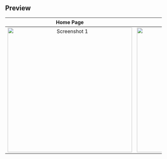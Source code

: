 ## Preview

| Home Page | Weather Details 1 | Weather Details 2 |
| :-------------------: | :-------------------: | :-------------------: |
|<img src="https://github.com/ELDemy/WeatherApp-RowadMasr-FinalProject/blob/main/Documentation/UI/HomePage.png" alt="Screenshot 1" width="400">|<img src="https://github.com/ELDemy/WeatherApp-RowadMasr-FinalProject/blob/main/Documentation/UI/Details%20Page%201.png" alt="Screenshot 1" width="400">|<img src="https://github.com/ELDemy/WeatherApp-RowadMasr-FinalProject/blob/main/Documentation/UI/Details%20Page%202.png" alt="Screenshot 1" width="400"> |
